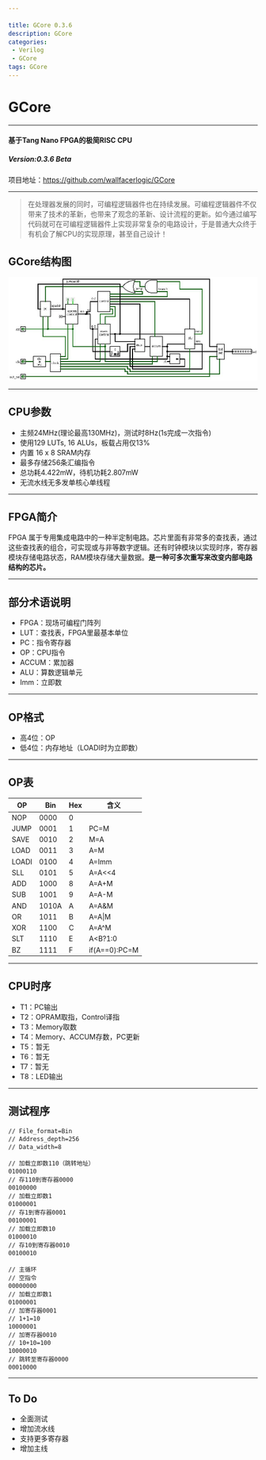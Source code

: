 ```yaml
---

title: GCore 0.3.6
description: GCore
categories:
 - Verilog
 - GCore
tags: GCore
---
```


# GCore  

---

#### 基于Tang Nano FPGA的极简RISC CPU

##### Version:0.3.6 Beta 

项目地址：<https://github.com/wallfacerlogic/GCore>

---

> 在处理器发展的同时，可编程逻辑器件也在持续发展。可编程逻辑器件不仅带来了技术的革新，也带来了观念的革新、设计流程的更新。如今通过编写代码就可在可编程逻辑器件上实现非常复杂的电路设计，于是普通大众终于有机会了解CPU的实现原理，甚至自己设计！

## GCore结构图

![GCore结构图](./Picture/net.jpg)

---

## CPU参数

* 主频24MHz(理论最高130MHz)，测试时8Hz(1s完成一次指令)
* 使用129 LUTs, 16 ALUs，板载占用仅13%
* 内置 16 x 8 SRAM内存
* 最多存储256条汇编指令
* 总功耗4.422mW，待机功耗2.807mW
* 无流水线无多发单核心单线程

---



## FPGA简介

FPGA 属于专用集成电路中的一种半定制电路。芯片里面有非常多的查找表，通过这些查找表的组合，可实现或与非等数字逻辑。还有时钟模块以实现时序，寄存器模块存储电路状态，RAM模块存储大量数据。**是一种可多次重写来改变内部电路结构的芯片。**

---



## 部分术语说明

* FPGA：现场可编程门阵列
* LUT：查找表，FPGA里最基本单位
* PC：指令寄存器
* OP：CPU指令
* ACCUM：累加器
* ALU：算数逻辑单元
* Imm：立即数

---

## OP格式

* 高4位：OP
* 低4位：内存地址（LOADI时为立即数）

---

## OP表  

| OP    | Bin   | Hex  | 含义          |
| ----- | ----- | ---- | ------------- |
| NOP   | 0000  | 0    |               |
| JUMP  | 0001  | 1    | PC=M          |
| SAVE  | 0010  | 2    | M=A           |
| LOAD  | 0011  | 3    | A=M           |
| LOADI | 0100  | 4    | A=Imm         |
| SLL   | 0101  | 5    | A=A<<4        |
| ADD   | 1000  | 8    | A=A+M         |
| SUB   | 1001  | 9    | A=A-M         |
| AND   | 1010A | A    | A=A&M         |
| OR    | 1011  | B    | A=A\|M        |
| XOR   | 1100  | C    | A=A^M         |
| SLT   | 1110  | E    | A<B?1:0       |
| BZ    | 1111  | F    | if(A==0):PC=M |

---

## CPU时序

* T1：PC输出
* T2：OPRAM取指，Control译指
* T3：Memory取数
* T4：Memory、ACCUM存数，PC更新
* T5：暂无
* T6：暂无
* T7：暂无
* T8：LED输出

---

## 测试程序

```
// File_format=Bin
// Address_depth=256
// Data_width=8

// 加载立即数110（跳转地址）
01000110
// 存110到寄存器0000
00100000
// 加载立即数1
01000001
// 存1到寄存器0001
00100001
// 加载立即数10
01000010
// 存10到寄存器0010
00100010

// 主循环
// 空指令
00000000
// 加载立即数1
01000001
// 加寄存器0001
// 1+1=10
10000001
// 加寄存器0010
// 10+10=100
10000010
// 跳转至寄存器0000
00010000
```



---

## To Do

* 全面测试
* 增加流水线
* 支持更多寄存器
* 增加主线
